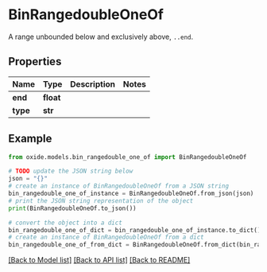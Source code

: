 # BinRangedoubleOneOf

A range unbounded below and exclusively above, `..end`.

## Properties

Name | Type | Description | Notes
------------ | ------------- | ------------- | -------------
**end** | **float** |  | 
**type** | **str** |  | 

## Example

```python
from oxide.models.bin_rangedouble_one_of import BinRangedoubleOneOf

# TODO update the JSON string below
json = "{}"
# create an instance of BinRangedoubleOneOf from a JSON string
bin_rangedouble_one_of_instance = BinRangedoubleOneOf.from_json(json)
# print the JSON string representation of the object
print(BinRangedoubleOneOf.to_json())

# convert the object into a dict
bin_rangedouble_one_of_dict = bin_rangedouble_one_of_instance.to_dict()
# create an instance of BinRangedoubleOneOf from a dict
bin_rangedouble_one_of_from_dict = BinRangedoubleOneOf.from_dict(bin_rangedouble_one_of_dict)
```
[[Back to Model list]](../README.md#documentation-for-models) [[Back to API list]](../README.md#documentation-for-api-endpoints) [[Back to README]](../README.md)


